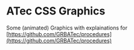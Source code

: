 # ATec CSS Graphics

Some (animated) Graphics with explainations for [https://github.com/GRBATec/procedures](https://github.com/GRBATec/procedures)
